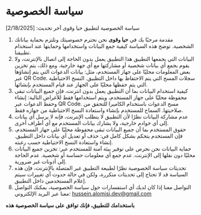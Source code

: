 # سياسة الخصوصية

سياسة الخصوصية لتطبيق حيا وقوى
آخر تحديث: [2/18/2025]
1. مقدمة
مرحبًا بك في **حيا وقوى** نحن نحترم خصوصيتك ونلتزم بحماية بياناتك الشخصية. توضح هذه السياسة كيفية جمع البيانات واستخدامها وحمايتها عند استخدام تطبيقنا.
2. البيانات التي يجمعها التطبيق
هذا التطبيق يعمل بدون الحاجة إلى اتصال بالإنترنت، ولا يقوم بجمع أي بيانات شخصية أو مشاركتها مع أي جهة خارجية. ومع ذلك، يتم تخزين بعض المعلومات محليًا على جهاز المستخدم، مثل:
بيانات الدعوات التي يتم إنشاؤها عبر QR Code.
سجلات المسح التي يتم الاحتفاظ بها داخل التطبيق.
النسخ الاحتياطية التي يتم حفظها محليًا على الجهاز عند قيام المستخدم بإنشائها.
3. كيفية استخدام البيانات
بما أن التطبيق يعمل بدون انترنت، فإن جميع البيانات تبقى محفوظة محليًا على جهاز المستخدم، ويتم استخدامها فقط للأغراض التالية:
إنشاء وحفظ الدعوات عبر QR Code.
مسح الدعوات باستخدام الكاميرا للتحقق من صلاحيتها.
السماح للمستخدم بإنشاء واستعادة النسخ الاحتياطية من جهازه فقط.
4. عدم مشاركة البيانات
نظرًا لأن التطبيق لا يتطلب الإنترنت، فإنه لا يرسل أي بيانات إلى أي خوادم خارجية، ولا يشارك بيانات المستخدم مع أي أطراف أخرى.
5. حقوق المستخدم
بما أن جميع البيانات تبقى محفوظة محليًا على جهاز المستخدم، فإن المستخدم يتحكم بشكل كامل في:
حذف أو تعديل أي بيانات داخل التطبيق.
إنشاء واستعادة النسخ الاحتياطية حسب رغبته.
6. حماية البيانات
نحن نحرص على توفير بيئة آمنة للمستخدم عبر:
تخزين جميع البيانات محليًا دون نقلها إلى الإنترنت.
عدم جمع أي معلومات حساسة أو شخصية.
عدم الحاجة إلى أذونات غير ضرورية.
7. تحديثات سياسة الخصوصية
نظرًا لطبيعة التطبيق غير المتصلة بالإنترنت، فإن هذه السياسة قد لا تحتاج إلى تحديثات متكررة، ولكن في حالة حدوث أي تغييرات سيتم إعلام المستخدمين داخل التطبيق.
8. التواصل معنا
إذا كان لديك أي استفسارات حول سياسة الخصوصية، يمكنك التواصل معنا عبر البريد الإلكتروني: hussein.alomisi.dev@gmail.com

**باستخدامك للتطبيق، فإنك توافق على سياسة الخصوصية هذه**

